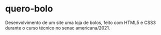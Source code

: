 # quero-bolo
 Desenvolvimento de um site uma loja de bolos, feito com HTML5 e CSS3 durante o curso técnico no senac americana/2021.
